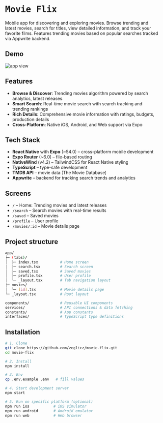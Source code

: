 # <span align="center"><samp>Movie Flix</samp></span>

Mobile app for discovering and exploring movies. Browse trending and latest movies, search for titles, view detailed information, and track your favorite films. Features trending movies based on popular searches tracked via Appwrite backend.

## Demo

![app view](docs/demo.png)

## Features

- **Browse & Discover**: Trending movies algorithm powered by search analytics, latest releases
- **Smart Search**: Real-time movie search with search tracking and trending rankings
- **Rich Details**: Comprehensive movie information with ratings, budgets, production details
- **Cross-Platform**: Native iOS, Android, and Web support via Expo

## Tech Stack

- **React Native** with **Expo** (~54.0) – cross-platform mobile development
- **Expo Router** (~6.0) – file-based routing
- **NativeWind** (v4.2) – TailwindCSS for React Native styling
- **TypeScript** – type-safe development
- **TMDB API** – movie data (The Movie Database)
- **Appwrite** – backend for tracking search trends and analytics

## Screens

- `/` – Home: Trending movies and latest releases
- `/search` – Search movies with real-time results
- `/saved` – Saved movies
- `/profile` – User profile
- `/movies/:id` – Movie details page

## Project structure

```bash
app/
├─ (tabs)/
│  ├─ index.tsx          # Home screen
│  ├─ search.tsx         # Search screen
│  ├─ saved.tsx          # Saved movies
│  ├─ profile.tsx        # User profile
│  └─ _layout.tsx        # Tab navigation layout
├─ movies/
│  └─ [id].tsx           # Movie details page
└─ _layout.tsx           # Root layout

components/              # Reusable UI components
services/                # API connections & data fetching
constants/               # App constants
interfaces/              # TypeScript type definitions
```

## Installation

```bash
# 1. Clone
git clone https://github.com/zeglicz/movie-flix.git
cd movie-flix

# 2. Install
npm install

# 3. Env
cp .env.example .env   # fill values

# 4. Start development server
npm start

# 5. Run on specific platform (optional)
npm run ios           # iOS simulator
npm run android       # Android emulator
npm run web           # Web browser
```
